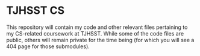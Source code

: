 # TJHSST CS
This repository will contain my code and other relevant files pertaining to my CS-related coursework at TJHSST. While some of the code files are public, others will remain private for the time being (for which you will see a 404 page for those submodules).
